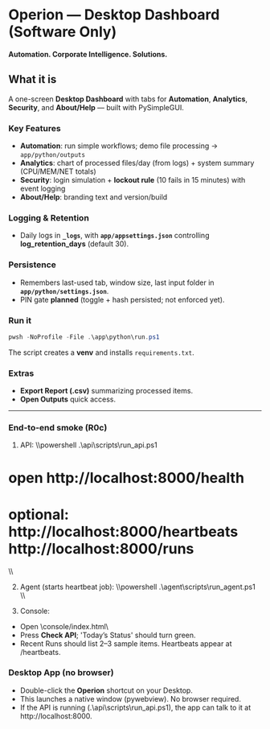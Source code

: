 ﻿# Operion — Desktop Dashboard (Software Only)

**Automation. Corporate Intelligence. Solutions.**

## What it is
A one-screen **Desktop Dashboard** with tabs for **Automation**, **Analytics**, **Security**, and **About/Help** — built with PySimpleGUI.

### Key Features
- **Automation**: run simple workflows; demo file processing → `app/python/outputs`
- **Analytics**: chart of processed files/day (from logs) + system summary (CPU/MEM/NET totals)
- **Security**: login simulation + **lockout rule** (10 fails in 15 minutes) with event logging
- **About/Help**: branding text and version/build

### Logging & Retention
- Daily logs in **`_logs`**, with **`app/appsettings.json`** controlling **log_retention_days** (default 30).

### Persistence
- Remembers last-used tab, window size, last input folder in **`app/python/settings.json`**.
- PIN gate **planned** (toggle + hash persisted; not enforced yet).

### Run it
```powershell
pwsh -NoProfile -File .\app\python\run.ps1
```
The script creates a **venv** and installs `requirements.txt`.

### Extras
- **Export Report (.csv)** summarizing processed items.
- **Open Outputs** quick access.

---

### End-to-end smoke (R0c)

1) API:
\\\powershell
.\api\scripts\run_api.ps1
# open http://localhost:8000/health
# optional: http://localhost:8000/heartbeats  http://localhost:8000/runs
\\\

2) Agent (starts heartbeat job):
\\\powershell
.\agent\scripts\run_agent.ps1
\\\

3) Console:
- Open \console/index.html\
- Press **Check API**; 'Today’s Status' should turn green.
- Recent Runs should list 2–3 sample items. Heartbeats appear at /heartbeats.

### Desktop App (no browser)

- Double-click the **Operion** shortcut on your Desktop.
- This launches a native window (pywebview). No browser required.
- If the API is running (.\api\scripts\run_api.ps1), the app can talk to it at http://localhost:8000.

